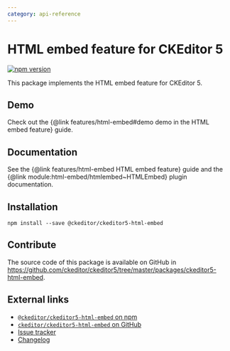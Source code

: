 ```yaml
---
category: api-reference
---
```


# HTML embed feature for CKEditor 5

[![npm version](https://badge.fury.io/js/%40ckeditor%2Fckeditor5-html-embed.svg)](https://www.npmjs.com/package/@ckeditor/ckeditor5-html-embed)

This package implements the HTML embed feature for CKEditor 5.

## Demo

Check out the {@link features/html-embed#demo demo in the HTML embed feature} guide.

## Documentation

See the {@link features/html-embed HTML embed feature} guide and the {@link module:html-embed/htmlembed~HTMLEmbed} plugin documentation.

## Installation

```plaintext
npm install --save @ckeditor/ckeditor5-html-embed
```

## Contribute

The source code of this package is available on GitHub in https://github.com/ckeditor/ckeditor5/tree/master/packages/ckeditor5-html-embed.

## External links

* [`@ckeditor/ckeditor5-html-embed` on npm](https://www.npmjs.com/package/@ckeditor/ckeditor5-html-embed)
* [`ckeditor/ckeditor5-html-embed` on GitHub](https://github.com/ckeditor/ckeditor5/tree/master/packages/ckeditor5-html-embed)
* [Issue tracker](https://github.com/ckeditor/ckeditor5/issues)
* [Changelog](https://github.com/ckeditor/ckeditor5/blob/master/CHANGELOG.md)
